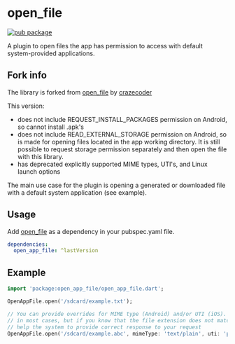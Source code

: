 # open_file
[![pub package](https://img.shields.io/pub/v/open_app_file.svg)](https://pub.dartlang.org/packages/open_app_file)

A plugin to open files the app has permission to access with default system-provided applications.

## Fork info

The library is forked from [open_file](https://github.com/crazecoder/open_file) by [crazecoder](https://github.com/crazecoder)

This version:
* does not include REQUEST_INSTALL_PACKAGES permission on Android, so cannot install .apk's
* does not include READ_EXTERNAL_STORAGE permission on Android, so is made for opening files located in the app working directory. It is still possible to request storage permission separately and then open the file with this library.
* has deprecated explicitly supported MIME types, UTI's, and Linux launch options

The main use case for the plugin is opening a generated or downloaded file with a default system application (see example).  

## Usage

Add [open_file](https://pub.dartlang.org/packages/open_app_file#-installing-tab-) as a dependency in your pubspec.yaml file.
```yaml
dependencies:
  open_app_file: ^lastVersion
```

## Example
```dart
import 'package:open_app_file/open_app_file.dart';

OpenAppFile.open('/sdcard/example.txt');

// You can provide overrides for MIME type (Android) and/or UTI (iOS). This is not necessary
// in most cases, but if you know that the file extension does not match its content, you can
// help the system to provide correct response to your request
OpenAppFile.open('/sdcard/example.abc', mimeType: 'text/plain', uti: 'public.plain-text');
```
